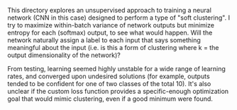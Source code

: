 This directory explores an unsupervised approach to training a neural network (CNN in this case) designed to perform a type of "soft clustering". I try to maximize within-batch variance of network outputs but minimize entropy for each (softmax) output, to see what would happen. Will the network naturally assign a label to each input that says something meaningful about the input (i.e. is this a form of clustering where k = the output dimensionality of the network)?

From testing, learning seemed highly unstable for a wide range of learning rates, and converged upon undesired solutions (for example, outputs tended to be confident for one of two classes of the total 10). It's also unclear if the custom loss function provides a specific-enough optimization goal that would mimic clustering, even if a good minimum were found.
